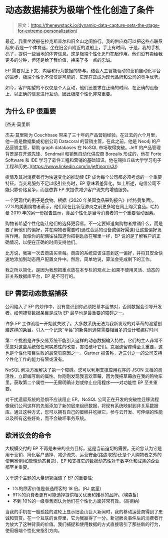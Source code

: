 # 动态数据捕获为极端个性化创造了条件

> 原文：<https://thenewstack.io/dynamic-data-capture-sets-the-stage-for-extreme-personalization/>

最近，我乘坐渡船在拉克斯普尔和旧金山之间旅行。我的供应商可以把这些点联系起来:我是一个体育迷，坐在旧金山附近的渡船上，手上有时间。于是，我的手机亮了，提供一些当地的体育信息。这是极端个性化(EP)在起作用。他们没有卖给我更多的分钟，但还是给了我价值，换来了多一点的忠诚。

EP 需要对上下文、内容和行为数据的参与。结合人工智能驱动的营销自动化平台的进步，极端个性化不仅仅是可能的，它现在正成为现代品牌和公司的竞争优势。

如今，客户期望的不仅仅是个人互动，他们还要求在正确的时间、在正确的设备上、以正确的信息进行互动，因此极度个性化非常重要。

## 为什么 EP 很重要

 [杰夫·莫里斯

杰夫·莫里斯为 Couchbase 带来了三十年的产品营销经验。在过去的六个月里，他一直是数据集成初创公司 Datacoral 的营销主管，在此之前，他是 Neo4j 的产品营销主管，帮助 graph databases 在 NoSQL 市场取得突破。Jeff 的产品管理背景是在开源先锋、Sendmail 和销售自动化供应商 Borealis 形成的，他在 Forte Software 和 IDE 学习了软件工程和营销的基础知识。他在锡拉丘兹大学学习电子工程和历史。](https://www.linkedin.com/in/jeffmorris3/) 

疫情及其对消费者行为快速变化的推动使 EP 成为每个公司都必须考虑的一个重要特征。当交易服务不足以吸引业务时，EP 意味着差异化。如上所述，电信公司不能只靠价格竞争，而是依靠 EP 来提供减少客户流失的增值服务。

一个更现代的例子是食物。根据《2020 年美国食品采购报告》(哈特曼集团)，27%的美国购物者表示，他们现在比新冠肺炎之前更多地在网上购买食品。哈特曼 2019 年的另一份报告显示，食品个性化是当今消费者的一个重要驱动因素。

购物者希望个性化能让他们的选择更容易。不一定要知道向购物者推销什么，而是要了解他们的偏好，并在购物者需要时(通过合适的设备或偏好渠道)让这些偏好发挥作用。就像你的配偶往往知道你把钥匙放在哪里一样，EP 说的是了解客户的正确情况，以便在正确的时间支持他们。

比方说，我第一次去商店买草莓。商店的系统应该注意到这一偏好，并将其安全快速地添加到动态用户配置文件中。然后，简单地说，算法会完成剩下的工作。

我之所以简化，是因为我想把重点放在本专栏的观点上:如果不使用灵活、动态的非关系数据库平台，EP 是不可行的。

## EP 需要动态数据捕获

公司陷入了 EP 的炒作中，没有意识到你必须把基本面搞对，否则数据会引导开发者。如何捕获数据条目是成功 EP 最早也是最重要的障碍之一。

许多 EP 工作流程一开始就失败了。大多数系统无法为我新发现的对草莓的渴望创建这样的条目。引入一个记录“草莓”的新类别通常需要相当多的设计和编程时间

第二个挑战是许多交易系统不能引入这样的动态数据输入特性。它们的主人非常不愿意对这些系统做任何实质性的改变，害怕破坏它们。克服遗留障碍至关重要，这也是个性化项目失败的最常见原因之一。Gartner 报告称，近三分之一的公司支持个性化工作的能力有限或没有。

NoSQL 解决方案解决了第一个障碍。您可以利用支撑应用程序的 JSON 文档的灵活性，立即编写新的属性。你刚刚发现我喜欢草莓，因为我把草莓放在我的购物车里。获取第二个属性——无需明确计划或停止应用程序——对功能性 EP 至关重要。

对干扰遗留系统的恐惧不应该阻止 EP。NoSQL 公司正在开发的突破性迁移流程像我们公司这样的先驱添加了新的层来组织数据，将现有系统映射到非关系数据库。通过这种方式，您可以拥有自己的蛋糕并吃掉它，参与云开发、可伸缩的性能以及所有这些好处，而不会破坏事务系统。

## 欧洲议会的命令

大规模交付的 EP 不再是未来的业务目标。这是当前迫切的需要。无论您认为它是用于营销、简化客户选择、减少流失、运营安全(路边取货)还是个人购物者之外的使用案例(如管理动态目录)，EP 和支撑它的数据动态性对于数字化和成熟的企业都至关重要。

关于这个主题的大量研究强调了 EP 的重要性:

*   1%的顾客价值是普通顾客的 18 倍。(RJ 度量)
*   91%的消费者更有可能选择提供相关优惠和推荐的品牌。(埃森哲)
*   不到 10%的一级零售商认为他们在个性化方面非常有效。(高德纳)

当我的手机在一艘孤独的渡轮上显示旧金山巨人新闻时，我的移动运营商得到了忠诚和赞赏。在一个互联的世界里，它为我赢得了一分。新冠肺炎事件后的消费者行为放大了这种背景的价值。我们捕捉和使用数据的方式直接吸引了那些新的行为，使用极端个性化来指引方向。

<svg xmlns:xlink="http://www.w3.org/1999/xlink" viewBox="0 0 68 31" version="1.1"><title>Group</title> <desc>Created with Sketch.</desc></svg>